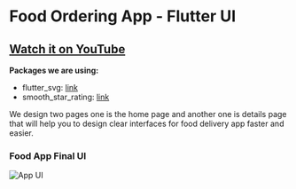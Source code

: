 # Food Ordering App - Flutter UI

## [Watch it on YouTube](https://youtu.be/F0ujC60wHwc)

**Packages we are using:**

- flutter_svg: [link](https://pub.dev/packages/flutter_svg)
- smooth_star_rating: [link](https://pub.dev/packages/smooth_star_rating)

We design two pages one is the home page and another one is details page that will help you to design clear interfaces for food delivery app faster and easier.

### Food App Final UI

![App UI](/ui.png)